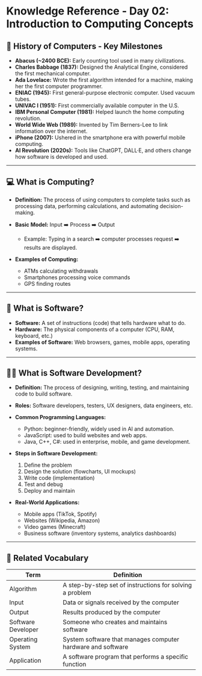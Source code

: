 # Knowledge Reference - Day 02: Introduction to Computing Concepts

## 🧠 History of Computers - Key Milestones

- **Abacus (~2400 BCE):** Early counting tool used in many civilizations.
- **Charles Babbage (1837):** Designed the Analytical Engine, considered the first mechanical computer.
- **Ada Lovelace:** Wrote the first algorithm intended for a machine, making her the first computer programmer.
- **ENIAC (1945):** First general-purpose electronic computer. Used vacuum tubes.
- **UNIVAC I (1951):** First commercially available computer in the U.S.
- **IBM Personal Computer (1981):** Helped launch the home computing revolution.
- **World Wide Web (1989):** Invented by Tim Berners-Lee to link information over the internet.
- **iPhone (2007):** Ushered in the smartphone era with powerful mobile computing.
- **AI Revolution (2020s):** Tools like ChatGPT, DALL·E, and others change how software is developed and used.

---

## 💻 What is Computing?

- **Definition:** The process of using computers to complete tasks such as processing data, performing calculations, and automating decision-making.
- **Basic Model:** Input ➡️ Process ➡️ Output
  - Example: Typing in a search ➡️ computer processes request ➡️ results are displayed.

- **Examples of Computing:**
  - ATMs calculating withdrawals
  - Smartphones processing voice commands
  - GPS finding routes

---

## 🧩 What is Software?

- **Software:** A set of instructions (code) that tells hardware what to do.
- **Hardware:** The physical components of a computer (CPU, RAM, keyboard, etc.)
- **Examples of Software:** Web browsers, games, mobile apps, operating systems.

---

## 👩‍💻 What is Software Development?

- **Definition:** The process of designing, writing, testing, and maintaining code to build software.
- **Roles:** Software developers, testers, UX designers, data engineers, etc.
- **Common Programming Languages:**
  - Python: beginner-friendly, widely used in AI and automation.
  - JavaScript: used to build websites and web apps.
  - Java, C++, C#: used in enterprise, mobile, and game development.

- **Steps in Software Development:**
  1. Define the problem
  2. Design the solution (flowcharts, UI mockups)
  3. Write code (implementation)
  4. Test and debug
  5. Deploy and maintain

- **Real-World Applications:**
  - Mobile apps (TikTok, Spotify)
  - Websites (Wikipedia, Amazon)
  - Video games (Minecraft)
  - Business software (inventory systems, analytics dashboards)

---

## 🧾 Related Vocabulary

| Term               | Definition |
|--------------------|------------|
| Algorithm          | A step-by-step set of instructions for solving a problem |
| Input              | Data or signals received by the computer |
| Output             | Results produced by the computer |
| Software Developer | Someone who creates and maintains software |
| Operating System   | System software that manages computer hardware and software |
| Application        | A software program that performs a specific function |